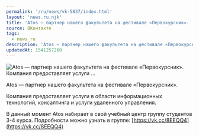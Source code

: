 ```yaml
---
permalink: '/ru/news/vk-5837/index.html'
layout: 'news.ru.njk'
title: 'Atos — партнер нашего факультета на фестивале «Первокурсник».    Компания предоставляет услуги …'
source: ВКонтакте
tags:
  - news_ru
description: 'Atos — партнер нашего факультета на фестивале «Первокурсник».    Компания предоставляет услуги …'
updatedAt: 1541257260
---
```

![Atos — партнер нашего факультета на фестивале «Первокурсник».    Компания предоставляет услуги …](https://sun9-24.userapi.com/impf/c830708/v830708267/1c10c3/iH9fK88Ctx4.jpg?size=1280x853&quality=96&sign=9d37a08854460e3ff5b37bb3542d5dfd&c_uniq_tag=htIP8gWd9Ao4-QiyCLoPfCUWZ07Djp_lodT4xKlbA9M&type=album)

Atos — партнер нашего факультета на фестивале «Первокурсник».

Компания предоставляет услуги в области информационных технологий, консалтинга и услуги удаленного управления.

В данный момент Atos набирает в свой учебный центр группу студентов 3-4 курса. Подробности можно узнать в группе: [https://vk.cc/8EEQQ4](https://vk.cc/8EEQQ4)
